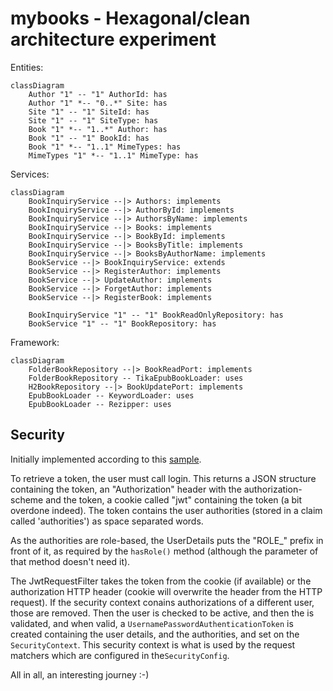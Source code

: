 # mybooks - Hexagonal/clean architecture experiment

Entities:
```mermaid
classDiagram
    Author "1" -- "1" AuthorId: has
    Author "1" *-- "0..*" Site: has
    Site "1" -- "1" SiteId: has
    Site "1" -- "1" SiteType: has
    Book "1" *-- "1..*" Author: has
    Book "1" -- "1" BookId: has
    Book "1" *-- "1..1" MimeTypes: has
    MimeTypes "1" *-- "1..1" MimeType: has
```

Services:
```mermaid
classDiagram
    BookInquiryService --|> Authors: implements
    BookInquiryService --|> AuthorById: implements
    BookInquiryService --|> AuthorsByName: implements
    BookInquiryService --|> Books: implements
    BookInquiryService --|> BookById: implements
    BookInquiryService --|> BooksByTitle: implements
    BookInquiryService --|> BooksByAuthorName: implements
    BookService --|> BookInquiryService: extends
    BookService --|> RegisterAuthor: implements
    BookService --|> UpdateAuthor: implements
    BookService --|> ForgetAuthor: implements
    BookService --|> RegisterBook: implements
    
    BookInquiryService "1" -- "1" BookReadOnlyRepository: has
    BookService "1" -- "1" BookRepository: has
```

Framework:
```mermaid
classDiagram
    FolderBookRepository --|> BookReadPort: implements
    FolderBookRepository -- TikaEpubBookLoader: uses
    H2BookRepository --|> BookUpdatePort: implements
    EpubBookLoader -- KeywordLoader: uses
    EpubBookLoader -- Rezipper: uses
```
## Security
Initially implemented according to this [sample](https://github.com/Ozair0/Spring-Boot-3-Auth-JWT-Cookie-JPA).

To retrieve a token, the user must call login. This returns a JSON structure containing the token, an "Authorization"
header with the authorization-scheme and the token, a cookie called "jwt" containing the token (a bit overdone indeed). 
The token contains the user authorities (stored in a claim called 'authorities') as space separated words. 

As the authorities are role-based, the UserDetails puts the "ROLE_" prefix in front of it, as required by the 
```hasRole()``` method (although the parameter of that method doesn't need it). 

The JwtRequestFilter takes the token from the cookie (if available) or the authorization HTTP header (cookie will 
overwrite the header from the HTTP request). If the security context conains authorizations of a different user, those 
are removed. Then the user is checked to be active, and then the is validated, and when valid, a
```UsernamePasswordAuthenticationToken``` is created containing the user details, and the authorities, and 
set on the ```SecurityContext```. This security context is what is used by the request matchers which are configured 
in the```SecurityConfig```.

All in all, an interesting journey :-)
